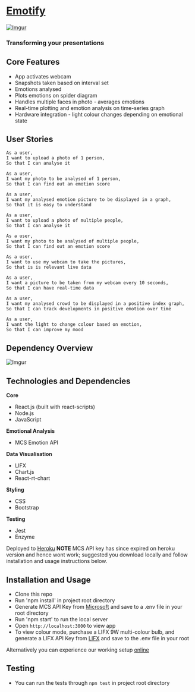 # [Emotify][1]

[![Imgur](http://imgur.com/yDt4N0y.png)][1]

### Transforming your presentations

## Core Features

  - App activates webcam
  - Snapshots taken based on interval set
  - Emotions analysed
  - Plots emotions on spider diagram
  - Handles multiple faces in photo - averages emotions
  - Real-time plotting and emotion analysis on time-series graph
  - Hardware integration - light colour changes depending on emotional state

## User Stories

```
As a user,
I want to upload a photo of 1 person,
So that I can analyse it

As a user,
I want my photo to be analysed of 1 person,
So that I can find out an emotion score

As a user,
I want my analysed emotion picture to be displayed in a graph,
So that it is easy to understand

As a user,
I want to upload a photo of multiple people,
So that I can analyse it

As a user,
I want my photo to be analysed of multiple people,
So that I can find out an emotion score

As a user,
I want to use my webcam to take the pictures,
So that is is relevant live data

As a user,
I want a picture to be taken from my webcam every 10 seconds,
So that I can have real-time data

As a user,
I want my analysed crowd to be displayed in a positive index graph,
So that I can track developments in positive emotion over time

As a user,
I want the light to change colour based on emotion,
So that I can improve my mood
```

## Dependency Overview

![Imgur](http://imgur.com/yVX16Uc.png)

## Technologies and Dependencies

**Core**
- React.js (built with react-scripts)
- Node.js
- JavaScript

**Emotional Analysis**
- MCS Emotion API

**Data Visualisation**
- LIFX
- Chart.js
- React-rt-chart

**Styling**
- CSS
- Bootstrap

**Testing**
- Jest
- Enzyme

Deployed to [Heroku](https://emotify-ma.herokuapp.com/)   **NOTE** MCS API key has since expired on heroku version and hence wont work; suggested you download locally and follow installation and usage instructions below.

## Installation and Usage

- Clone this repo
- Run 'npm install' in project root directory
- Generate MCS API Key from [Microsoft](https://www.microsoft.com/cognitive-services/en-us/emotion-api) and save to a .env file in your root directory
- Run 'npm start' to run the local server
- Open `http://localhost:3000` to view app
- To view colour mode, purchase a LIFX 9W multi-colour bulb, and generate a LIFX API Key from [LIFX](https://api.developer.lifx.com/docs) and save to the .env file in your root

Alternatively you can experience our working setup [online](https://emotify-ma.herokuapp.com/)

## Testing

- You can run the tests through `npm test` in project root directory

[1]: https://emotify-ma.herokuapp.com
